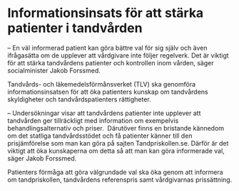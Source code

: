 # Informationsinsats för att stärka patienter i tandvården

– En väl informerad patient kan göra bättre val för sig själv och även ifrågasätta om de upplever att vårdgivare inte följer regelverk. Det är viktigt för att stärka tandvårdens patienter och kontrollen inom vården, säger socialminister Jakob Forssmed.

Tandvårds\- och läkemedelsförmånsverket (TLV) ska genomföra informationsinsatsen för att öka patienters kunskap om tandvårdens skyldigheter och tandvårdspatienters rättigheter.

– Undersökningar visar att tandvårdens patienter inte upplever att tandvården ger tillräckligt med information om exempelvis behandlingsalternativ och priser.  Därutöver finns en bristande kännedom om det statliga tandvårdsstödet och få patienter känner till den prisjämförelse som man kan göra på sajten Tandpriskollen.se. Därför är det viktigt att öka kunskaperna om detta så att man kan göra informerade val, säger Jakob Forssmed.

Patienters förmåga att göra välgrundade val ska öka genom att informera om tandpriskollen, tandvårdens referenspris samt vårdgivarnas prissättning.
